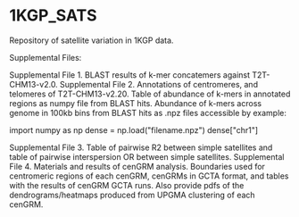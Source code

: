 # 1KGP_SATS
Repository of satellite variation in 1KGP data.


Supplemental Files:

Supplemental File 1. BLAST results of k-mer concatemers against T2T-CHM13-v2.0.
Supplemental File 2. Annotations of centromeres, and telomeres of T2T-CHM13-v2.20. Table of abundance of k-mers in annotated regions as numpy file from BLAST hits. Abundance of k-mers across genome in 100kb bins from BLAST hits as .npz files accessible by example:

  import numpy as np
  dense = np.load("filename.npz")
  dense["chr1"]
  
Supplemental File 3. Table of pairwise R2 between simple satellites and table of pairwise interspersion OR between simple satellites.
Supplemental File 4. Materials and results of cenGRM analysis. Boundaries used for centromeric regions of each cenGRM, cenGRMs in GCTA format, and tables with the results of cenGRM GCTA runs. Also provide pdfs of the dendrograms/heatmaps produced from UPGMA clustering of each cenGRM.

